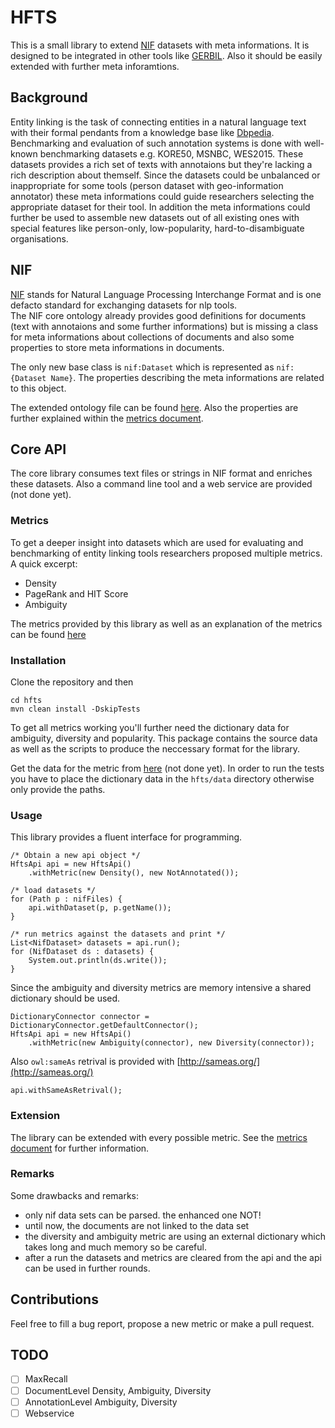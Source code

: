 # HFTS

This is a small library to extend [NIF](http://persistence.uni-leipzig.org/nlp2rdf)
datasets with meta informations. It is designed to be integrated in other tools
like [GERBIL](gerbil.aksw.org). Also it should be easily extended with further meta inforamtions. 

## Background

Entity linking is the task of connecting entities in a natural language text with their formal
pendants from a knowledge base like [Dbpedia](http://dbpedia.org). Benchmarking and evaluation of such annotation systems
is done with well-known benchmarking datasets e.g. KORE50, MSNBC, WES2015. These datasets
provides a rich set of texts with annotaions but they're lacking a rich description
about themself. Since the datasets could be unbalanced or inappropriate for some tools 
(person dataset with geo-information annotator) these meta informations could guide researchers selecting the appropriate
dataset for their tool. In addition the meta informations could further be used to assemble new datasets
out of all existing ones with special features like person-only, low-popularity, hard-to-disambiguate organisations.

## NIF

[NIF](http://persistence.uni-leipzig.org/nlp2rdf)
stands for Natural Language Processing Interchange Format and is one defacto
standard for exchanging datasets for nlp tools.  
The NIF core ontology already provides good definitions for documents (text with annotaions and some further informations)
but is missing a class for meta informations about collections of documents and also some
properties to store meta informations in documents.  

The only new base class is `nif:Dataset` which is represented as `nif:{Dataset Name}`.
The properties describing the meta informations are related to this object.

The extended ontology file can be found [here](https://github.com/santifa/hfts/blob/master/ont/nif-core-meta.ttl).
Also the properties are further explained within the [metrics document](https://github.com/santifa/hfts/blob/master/Metrics.md).

## Core API

The core library consumes text files or strings in NIF format and
enriches these datasets. Also a command line tool and a web service are provided (not done yet).

### Metrics

To get a deeper insight into datasets which are used for evaluating and benchmarking of entity linking
tools researchers proposed multiple metrics. A quick excerpt:

* Density
* PageRank and HIT Score
* Ambiguity

The metrics provided by this library as well as an explanation of the metrics can be found [here](https://github.com/santifa/hfts/blob/master/Metrics.md)

### Installation

Clone the repository and then

    cd hfts
    mvn clean install -DskipTests
    
To get all metrics working you'll further need the dictionary data for ambiguity, diversity and
popularity. This package contains the source data as well as the scripts to produce the neccessary
format for the library.  

Get the data for the metric from [here]() (not done yet).
In order to run the tests you have to place the dictionary data
in the `hfts/data` directory otherwise only provide the paths.

### Usage

This library provides a fluent interface for programming.

    /* Obtain a new api object */
    HftsApi api = new HftsApi()
        .withMetric(new Density(), new NotAnnotated());
    
    /* load datasets */
    for (Path p : nifFiles) {
        api.withDataset(p, p.getName());
    }
    
    /* run metrics against the datasets and print */
    List<NifDataset> datasets = api.run();
    for (NifDataset ds : datasets) {
        System.out.println(ds.write());
    }

Since the ambiguity and diversity metrics are memory intensive a shared
dictionary should be used.

    DictionaryConnector connector = DictionaryConnector.getDefaultConnector();
    HftsApi api = new HftsApi()
        .withMetric(new Ambiguity(connector), new Diversity(connector));
   
Also `owl:sameAs` retrival is provided with [http://sameas.org/](http://sameas.org/)

    api.withSameAsRetrival();
    
### Extension

The library can be extended with every possible metric. See the [metrics document](https://github.com/santifa/hfts/blob/master/Metrics.md) for further information.

### Remarks

Some drawbacks and remarks:

* only nif data sets can be parsed. the enhanced one NOT!
* until now, the documents are not linked to the data set
* the diversity and ambiguity metric are using an external dictionary
 which takes long and much memory so be careful.
* after a run the datasets and metrics are cleared from the api and
 the api can be used in further rounds.

## Contributions

Feel free to fill a bug report, propose a new metric or 
make a pull request.


## TODO

-[ ] MaxRecall
-[ ] DocumentLevel Density, Ambiguity, Diversity
-[ ] AnnotationLevel Ambiguity, Diversity
-[ ] Webservice
